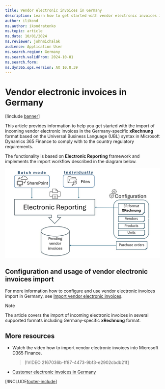 ```yaml
---
title: Vendor electronic invoices in Germany
description: Learn how to get started with vendor electronic invoices import for Germany in Microsoft Dynamics 365 Finance.
author: ilikond
ms.author: ikondratenko
ms.topic: article
ms.date: 10/01/2024
ms.reviewer: johnmichalak
audience: Application User
ms.search.region: Germany
ms.search.validFrom: 2024-10-01
ms.search.form: 
ms.dyn365.ops.version: AX 10.0.39
---
```


# Vendor electronic invoices in Germany

[!include [banner](../../includes/banner.md)]

This article provides information to help you get started with the import of incoming vendor electronic invoices in the Germany-specific **xRechnung** format based on the Universal Business Language (UBL) syntax in Microsoft Dynamics 365 Finance to comply with to the country regulatory requirements.

The functionality is based on **Electronic Reporting** framework and implements the import workflow described in the diagram below.

![Diagram of the electronic invoicing import workflow.](emea-deu-einvoices-import.jpg)

## Configuration and usage of vendor electronic invoices import

For more information how to configure and use vendor electronic invoices import in Germany, see [Import vendor electronic invoices](../europe/emea-peppol-import.md).

> [!NOTE]
> The article covers the import of incoming electronic invoices in several supported formats including Germany-specific **xRechnung** format.

## More resources

- Watch the video how to import vendor electronic invoices into Microsoft D365 Finance.

  > [!VIDEO 2167036b-ff87-4473-9bf3-e2902cbdb21f]

- [Customer electronic invoices in Germany](emea-deu-cust-e-invoices.md)

[!INCLUDE[footer-include](../../../includes/footer-banner.md)]

